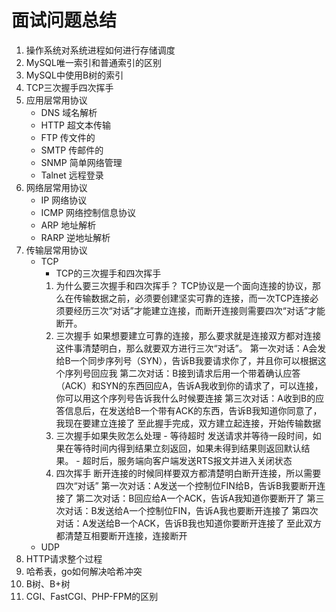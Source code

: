 # 面试问题总结

1. 操作系统对系统进程如何进行存储调度
2. MySQL唯一索引和普通索引的区别
3. MySQL中使用B树的索引
4. TCP三次握手四次挥手
5. 应用层常用协议
	- DNS 域名解析
	- HTTP 超文本传输
	- FTP 传文件的
	- SMTP 传邮件的
	- SNMP 简单网络管理
	- Talnet 远程登录
6. 网络层常用协议
	- IP 网络协议
	- ICMP 网络控制信息协议
	- ARP 地址解析
	- RARP 逆地址解析
7. 传输层常用协议
	- TCP
		- TCP的三次握手和四次挥手
		1. 为什么要三次握手和四次挥手？
		    TCP协议是一个面向连接的协议，那么在传输数据之前，必须要创建坚实可靠的连接，而一次TCP连接必须要经历三次“对话”才能建立连接，而断开连接则需要四次“对话”才能断开。
		2. 三次握手
		    如果想要建立可靠的连接，那么要求就是连接双方都对连接这件事清楚明白，那么就要双方进行三次“对话”。
		    第一次对话：A会发给B一个同步序列号（SYN），告诉B我要请求你了，并且你可以根据这个序列号回应我
		    第二次对话：B接到请求后用一个带着确认应答（ACK）和SYN的东西回应A，告诉A我收到你的请求了，可以连接，你可以用这个序列号告诉我什么时候要连接
		    第三次对话：A收到B的应答信息后，在发送给B一个带有ACK的东西，告诉B我知道你同意了，我现在要建立连接了
		    至此握手完成，双方建立起连接，开始传输数据
		3. 三次握手如果失败怎么处理
		  - 等待超时
		    发送请求并等待一段时间，如果在等待时间内得到结果立刻返回，如果未得到结果则返回默认结果。
		  - 超时后，服务端向客户端发送RTS报文并进入关闭状态
		4. 四次挥手
		  断开连接的时候同样要双方都清楚明白断开连接，所以需要四次“对话”
		  第一次对话：A发送一个控制位FIN给B，告诉B我要断开连接了
		  第二次对话：B回应给A一个ACK，告诉A我知道你要断开了
		  第三次对话：B发送给A一个控制位FIN，告诉A我也要断开连接了
		  第四次对话：A发送给B一个ACK，告诉B我也知道你要断开连接了
		  至此双方都清楚互相要断开连接，连接断开
	- UDP
8. HTTP请求整个过程
9. 哈希表，go如何解决哈希冲突
10. B树、B+树
11. CGI、FastCGI、PHP-FPM的区别